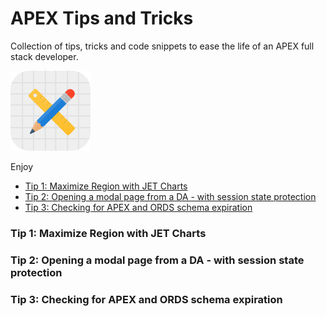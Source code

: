 # APEX Tips and Tricks
Collection of tips, tricks and code snippets to ease the life of an APEX full stack developer.

![alt text](https://raw.githubusercontent.com/martinbnielsen/apex-tips-tricks/master/images/apex-logo.svg "Logo")

Enjoy

- [Tip 1: Maximize Region with JET Charts](#tip1)
- [Tip 2: Opening a modal page from a DA - with session state protection](#tip2)
- [Tip 3: Checking for APEX and ORDS schema expiration](#tip3)

### Tip 1: Maximize Region with JET Charts <a name="tip1"></a>

### Tip 2: Opening a modal page from a DA - with session state protection <a name="tip2"></a>

### Tip 3: Checking for APEX and ORDS schema expiration <a name="tip3"></a>

